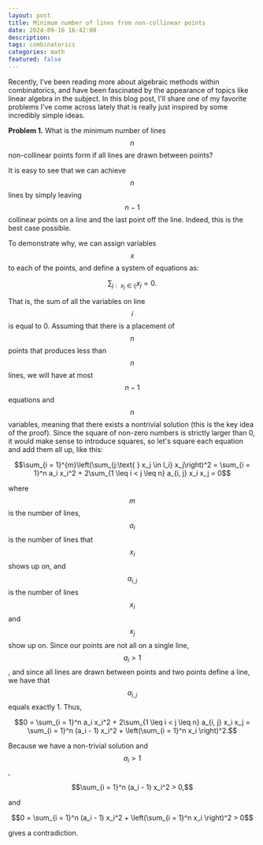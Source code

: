 ```yaml
---
layout: post
title: Minimum number of lines from non-collinear points 
date: 2024-09-16 16:42:00
description:
tags: combinatorics
categories: math
featured: false
---
```


Recently, I've been reading more about algebraic methods within combinatorics, and have been fascinated by the appearance of topics like linear algebra in the subject. In this blog post, I'll share one of my favorite problems I've come across lately that is really just inspired by some incredibly simple ideas.

<b>Problem 1.</b> What is the minimum number of lines $$n$$ non-collinear points form if all lines are drawn between points?

It is easy to see that we can achieve $$n$$ lines by simply leaving $$n - 1$$ collinear points on a line and the last point off the line. Indeed, this is the best case possible.

To demonstrate why, we can assign variables $$x$$ to each of the points, and define a system of equations as:

$$\sum_{j: \text{ } x_j \in l_i} x_j = 0.$$

That is, the sum of all the variables on line $$i$$ is equal to 0. Assuming that there is a placement of $$n$$ points that produces less than $$n$$ lines, we will have at most $$n - 1$$ equations and $$n$$ variables, meaning that there exists a nontrivial solution (this is the key idea of the proof). Since the square of non-zero numbers is strictly larger than 0, it would make sense to introduce squares, so let's square each equation and add them all up, like this:

$$\sum_{i = 1}^{m}\left(\sum_{j:\text{ } x_j \in l_i} x_j\right)^2 = \sum_{i = 1}^n a_i x_i^2 + 2\sum_{1 \leq i < j \leq n} a_{i, j} x_i x_j = 0$$

where $$m$$ is the number of lines, $$a_i$$ is the number of lines that $$x_i$$ shows up on, and $$a_{i, j}$$ is the number of lines $$x_i$$ and $$x_j$$ show up on. Since our points are not all on a single line, $$a_i > 1$$, and since all lines are drawn between points and two points define a line, we have that $$a_{i, j}$$ equals exactly 1. Thus,

$$0 = \sum_{i = 1}^n a_i x_i^2 + 2\sum_{1 \leq i < j \leq n} a_{i, j} x_i x_j = \sum_{i = 1}^n (a_i - 1) x_i^2 + \left(\sum_{i = 1}^n x_i \right)^2.$$

Because we have a non-trivial solution and $$a_i > 1$$, 

$$\sum_{i = 1}^n (a_i - 1) x_i^2 > 0,$$ 

and

$$0 = \sum_{i = 1}^n (a_i - 1) x_i^2 + \left(\sum_{i = 1}^n x_i \right)^2 > 0$$

gives a contradiction.